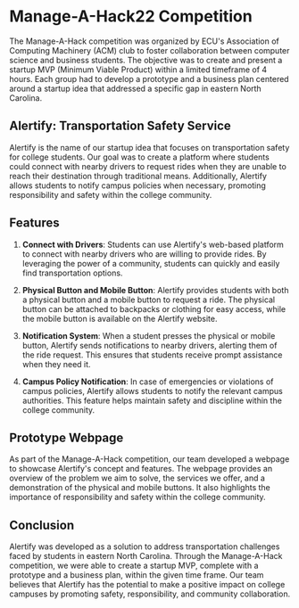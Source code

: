 # Manage-A-Hack22 Competition

The Manage-A-Hack competition was organized by ECU's Association of Computing Machinery (ACM) club to foster collaboration between computer science and business students. The objective was to create and present a startup MVP (Minimum Viable Product) within a limited timeframe of 4 hours. Each group had to develop a prototype and a business plan centered around a startup idea that addressed a specific gap in eastern North Carolina.

## Alertify: Transportation Safety Service

Alertify is the name of our startup idea that focuses on transportation safety for college students. Our goal was to create a platform where students could connect with nearby drivers to request rides when they are unable to reach their destination through traditional means. Additionally, Alertify allows students to notify campus policies when necessary, promoting responsibility and safety within the college community.

## Features

1. **Connect with Drivers**: Students can use Alertify's web-based platform to connect with nearby drivers who are willing to provide rides. By leveraging the power of a community, students can quickly and easily find transportation options.

2. **Physical Button and Mobile Button**: Alertify provides students with both a physical button and a mobile button to request a ride. The physical button can be attached to backpacks or clothing for easy access, while the mobile button is available on the Alertify website.

3. **Notification System**: When a student presses the physical or mobile button, Alertify sends notifications to nearby drivers, alerting them of the ride request. This ensures that students receive prompt assistance when they need it.

4. **Campus Policy Notification**: In case of emergencies or violations of campus policies, Alertify allows students to notify the relevant campus authorities. This feature helps maintain safety and discipline within the college community.

## Prototype Webpage

As part of the Manage-A-Hack competition, our team developed a webpage to showcase Alertify's concept and features. The webpage provides an overview of the problem we aim to solve, the services we offer, and a demonstration of the physical and mobile buttons. It also highlights the importance of responsibility and safety within the college community.

## Conclusion

Alertify was developed as a solution to address transportation challenges faced by students in eastern North Carolina. Through the Manage-A-Hack competition, we were able to create a startup MVP, complete with a prototype and a business plan, within the given time frame. Our team believes that Alertify has the potential to make a positive impact on college campuses by promoting safety, responsibility, and community collaboration.